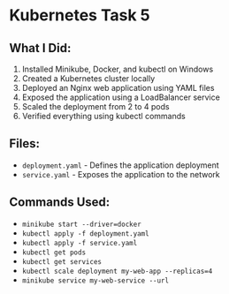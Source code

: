 # Kubernetes Task 5

## What I Did:
1. Installed Minikube, Docker, and kubectl on Windows
2. Created a Kubernetes cluster locally
3. Deployed an Nginx web application using YAML files
4. Exposed the application using a LoadBalancer service
5. Scaled the deployment from 2 to 4 pods
6. Verified everything using kubectl commands

## Files:
- `deployment.yaml` - Defines the application deployment
- `service.yaml` - Exposes the application to the network

## Commands Used:
- `minikube start --driver=docker`
- `kubectl apply -f deployment.yaml`
- `kubectl apply -f service.yaml`
- `kubectl get pods`
- `kubectl get services`
- `kubectl scale deployment my-web-app --replicas=4`
- `minikube service my-web-service --url`
